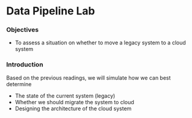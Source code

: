 # Data Pipeline Lab

### Objectives
* To assess a situation on whether to move a legacy system to a cloud system

### Introduction

Based on the previous readings, we will simulate how we can best determine

* The state of the current system (legacy)
* Whether we should migrate the system to cloud
* Designing the architecture of the cloud system
